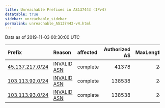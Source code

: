 ```yaml
---
title: Unreachable Prefixes in AS137443 (IPv4)
datatable: true
sidebar: unreachable_sidebar
permalink: unreachable_AS137443-v4.html
---
```


Data as of 2019-11-03 00:30:00 UTC


<div class="datatable-begin"></div>

| Prefix                                                   | Reason                                                                                                  | affected   |   Authorized AS |   MaxLength | Anchor                                         |   unreachable /24s |
|:---------------------------------------------------------|:--------------------------------------------------------------------------------------------------------|:-----------|----------------:|------------:|:-----------------------------------------------|-------------------:|
| [45.137.217.0/24](https://stat.ripe.net/45.137.217.0/24) | [INVALID ASN](https://rpki-validator.ripe.net/announcement-preview?asn=AS137443&prefix=45.137.217.0/24) | complete   |           41378 |          24 | [RIPE](unreachable_RIPE_NCC_RPKI_Root-v4.html) |                  1 |
| [103.113.92.0/24](https://stat.ripe.net/103.113.92.0/24) | [INVALID ASN](https://rpki-validator.ripe.net/announcement-preview?asn=AS137443&prefix=103.113.92.0/24) | complete   |          138538 |          24 | [APNIC](unreachable_APNIC_RPKI_Root-v4.html)   |                  1 |
| [103.113.93.0/24](https://stat.ripe.net/103.113.93.0/24) | [INVALID ASN](https://rpki-validator.ripe.net/announcement-preview?asn=AS137443&prefix=103.113.93.0/24) | complete   |          138538 |          24 | [APNIC](unreachable_APNIC_RPKI_Root-v4.html)   |                  1 |

<div class="datatable-end"></div>